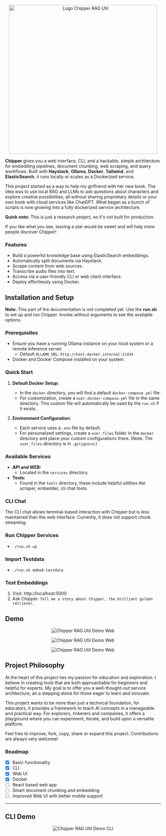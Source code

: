 <p align="center"><img src="https://raw.githubusercontent.com/TilmanGriesel/chipper/refs/heads/main/docs/public/assets/banner_chipper.png" width="480" alt="Logo Chipper RAG Util"/></p>

**Chipper** gives you a web interface, CLI, and a hackable, simple architecture for embedding pipelines, document chunking, web scraping, and query workflows. Built with **Haystack**, **Ollama**, **Docker**, **Tailwind**, and **ElasticSearch**, it runs locally or scales as a Dockerized service.

This project started as a way to help my girlfriend with her new book. The idea was to use local RAG and LLMs to ask questions about characters and explore creative possibilities, all without sharing proprietary details or your own book with cloud services like ChatGPT. What began as a bunch of scripts is now growing into a fully dockerized service architecture.

**Quick note:** This is just a research project, so it's not built for production.

If you like what you see, leaving a star would be sweet and will help more people discover Chipper!

### Features

- Build a powerful knowledge base using ElasticSearch embeddings.
- Automatically split documents via Haystack.
- Scrape content from web sources.
- Transcribe audio files into text.
- Access via a user-friendly CLI or web client interface.
- Deploy effortlessly using Docker.

## Installation and Setup

**Note:** This part of the documentation is not completed yet. Use the **run.sh** to set up and run Chipper. Invoke without arguments to see the available options.

### Prerequisites

- Ensure you have a running Ollama instance on your local system or a remote inference server.
  - Default `OLLAMA_URL`: `http://host.docker.internal:11434`
- Docker and Docker Compose installed on your system.

### Quick Start

1. **Default Docker Setup:**

   - In the `docker` directory, you will find a default `docker-compose.yml` file.
   - For customization, create a `user.docker-compose.yml` file in the same directory. This custom file will automatically be used by the `run.sh` if it exists.

2. **Environment Configuration:**
   - Each service uses a `.env` file by default.
   - For personalized settings, create a `user_files` folder in the `docker` directory and place your custom configurations there. (Note: The `user_files` directory is in `.gitignore`.)

### Available Services

- **API and WEB:**
  - Located in the `services` directory.
- **Tools:**
  - Found in the `tools` directory, these include helpful utilities like scraper, embedder, cli chat tools.

### CLI Chat

The CLI chat allows terminal-based interaction with Chipper but is less maintained than the web interface. Currently, it does not support chunk streaming.

### Run Chipper Services

- `./run.sh up`

### Import Testdata

- `./run.sh embed-testdata`

### Test Embeddings

1. Visit: http://localhost:5000
1. Ask Chipper: `Tell me a story about Chipper, the brilliant golden retriever.`

## Demo

<p align="center"><img src="https://raw.githubusercontent.com/TilmanGriesel/chipper/refs/heads/main/docs/public/assets/demo_01.png"alt="Chipper RAG Util Demo Web"/></p>
<p align="center"><img src="https://raw.githubusercontent.com/TilmanGriesel/chipper/refs/heads/main/docs/public/assets/demo_02.png"alt="Chipper RAG Util Demo Web"/></p>
<p align="center"><img src="https://raw.githubusercontent.com/TilmanGriesel/chipper/refs/heads/main/docs/public/assets/demo_03.png"alt="Chipper RAG Util Demo Web"/></p>

## Project Philosophy

At the heart of this project lies my passion for education and exploration. I believe in creating tools that are both approachable for beginners and helpful for experts. My goal is to offer you a well-thought-out service architecture, an a stepping stone for those eager to learn and innovate.

This project wants to be more than just a technical foundation, for educators, it provides a framework to teach AI concepts in a manageable and practical way. For explorers, tinkerers and companies, it offers a playground where you can experiment, iterate, and build upon a versatile platform.

Feel free to improve, fork, copy, share or expand this project. Contributions are always very welcome!

### Roadmap

- [x] Basic functionality
- [x] CLI
- [x] Web UI
- [x] Docker
- [ ] React based web app
- [ ] Smart document chunking and embedding
- [ ] Improved Web UI with better mobile support

---

## CLI Demo

<p align="center"><img src="https://raw.githubusercontent.com/TilmanGriesel/chipper/refs/heads/main/docs/public/assets/demo_cli_01.gif"alt="Chipper RAG Util Demo CLI"/></p>
